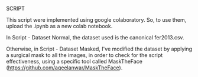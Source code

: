 SCRIPT

This script were implemented using google colaboratory. So, to use them, upload the .ipynb as a new colab notebook.

In Script - Dataset Normal, the dataset used is the canonical fer2013.csv.

Otherwise, in Script - Dataset Masked, I've modified the dataset by applying a surgical mask to all the images, in order to check for the script effectiveness, using a specific tool called MaskTheFace (https://github.com/aqeelanwar/MaskTheFace).
